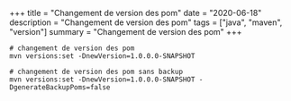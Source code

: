 +++
title = "Changement de version des pom"
date = "2020-06-18"
description = "Changement de version des pom"
tags = ["java", "maven", "version"]
summary = "Changement de version des pom"
+++


```shell
# changement de version des pom
mvn versions:set -DnewVersion=1.0.0.0-SNAPSHOT

# changement de version des pom sans backup
mvn versions:set -DnewVersion=1.0.0.0-SNAPSHOT -DgenerateBackupPoms=false
```
